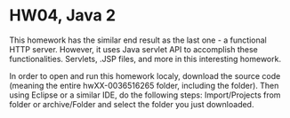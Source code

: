 # HW04, Java 2
This homework has the similar end result as the last one - a functional HTTP server. However, it uses Java servlet API to accomplish these functionalities. Servlets, .JSP files, and more in this interesting homework.

In order to open and run this homework localy, download the source code (meaning the entire hwXX-0036516265 folder, including the folder). Then using Eclipse or a similar IDE, do the following steps:
Import/Projects from folder or archive/Folder and select the folder you just downloaded.
